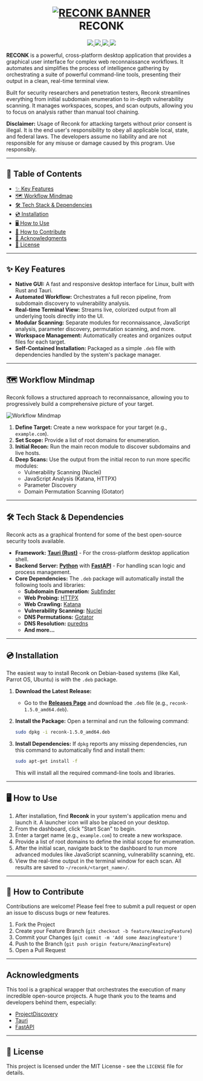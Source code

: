<h1 align="center">
  <br>
  <a href="https://github.com/nkbeast/reconk"><img src="https://raw.githubusercontent.com/nkbeast/reconk/main/assets/banner.png" alt="RECONK BANNER"></a>
  <br>
  RECONK
  <br>
</h1>

<p align="center">
  <a href="https://github.com/nkbeast/reconk/releases/latest">
    <img src="https://img.shields.io/github/v/release/nkbeast/reconk?display_name=tag&color=green">
  </a>
  <a href="https://opensource.org/licenses/MIT">
     <img src="https://img.shields.io/badge/License-MIT-yellow.svg">
  </a>
  <a href="https://github.com/nkbeast/reconk/issues">
    <img src="https://img.shields.io/github/issues/nkbeast/reconk.svg">
  </a>
  <a href="https://discord.gg/your-discord-invite">
    <img src="https://img.shields.io/discord/1048623782912340038.svg?logo=discord&label=discord">
  </a>
</p>

**RECONK** is a powerful, cross-platform desktop application that provides a graphical user interface for complex web reconnaissance workflows. It automates and simplifies the process of intelligence gathering by orchestrating a suite of powerful command-line tools, presenting their output in a clean, real-time terminal view.

Built for security researchers and penetration testers, Reconk streamlines everything from initial subdomain enumeration to in-depth vulnerability scanning. It manages workspaces, scopes, and scan outputs, allowing you to focus on analysis rather than manual tool chaining.

**Disclaimer:** Usage of Reconk for attacking targets without prior consent is illegal. It is the end user's responsibility to obey all applicable local, state, and federal laws. The developers assume no liability and are not responsible for any misuse or damage caused by this program. Use responsibly.

---

## 📔 Table of Contents
- [✨ Key Features](#-key-features)
- [🗺️ Workflow Mindmap](#️-workflow-mindmap)
- [🛠️ Tech Stack & Dependencies](#️-tech-stack--dependencies)
- [💿 Installation](#-installation)
- [🖥️ How to Use](#️-how-to-use)
- [🤝 How to Contribute](#-how-to-contribute)
- [🙏 Acknowledgments](#-acknowledgments)
- [📜 License](#-license)

---

## ✨ Key Features

* **Native GUI:** A fast and responsive desktop interface for Linux, built with Rust and Tauri.
* **Automated Workflow:** Orchestrates a full recon pipeline, from subdomain discovery to vulnerability analysis.
* **Real-time Terminal View:** Streams live, colorized output from all underlying tools directly into the UI.
* **Modular Scanning:** Separate modules for reconnaissance, JavaScript analysis, parameter discovery, permutation scanning, and more.
* **Workspace Management:** Automatically creates and organizes output files for each target.
* **Self-Contained Installation:** Packaged as a simple `.deb` file with dependencies handled by the system's package manager.

---

## 🗺️ Workflow Mindmap

Reconk follows a structured approach to reconnaissance, allowing you to progressively build a comprehensive picture of your target.

![Workflow Mindmap](https://raw.githubusercontent.com/nkbeast/reconk/main/assets/workflow.png)

1.  **Define Target:** Create a new workspace for your target (e.g., `example.com`).
2.  **Set Scope:** Provide a list of root domains for enumeration.
3.  **Initial Recon:** Run the main recon module to discover subdomains and live hosts.
4.  **Deep Scans:** Use the output from the initial recon to run more specific modules:
    * Vulnerability Scanning (Nuclei)
    * JavaScript Analysis (Katana, HTTPX)
    * Parameter Discovery
    * Domain Permutation Scanning (Gotator)

---

## 🛠️ Tech Stack & Dependencies

Reconk acts as a graphical frontend for some of the best open-source security tools available.

* **Framework:** [**Tauri (Rust)**](https://tauri.app/) - For the cross-platform desktop application shell.
* **Backend Server:** [**Python**](https://www.python.org/) with [**FastAPI**](https://fastapi.tiangolo.com/) - For handling scan logic and process management.
* **Core Dependencies:** The `.deb` package will automatically install the following tools and libraries:
    * **Subdomain Enumeration:** [Subfinder](https://github.com/projectdiscovery/subfinder)
    * **Web Probing:** [HTTPX](https://github.com/projectdiscovery/httpx)
    * **Web Crawling:** [Katana](https://github.com/projectdiscovery/katana)
    * **Vulnerability Scanning:** [Nuclei](https://github.com/projectdiscovery/nuclei)
    * **DNS Permutations:** [Gotator](https://github.com/Josue87/gotator)
    * **DNS Resolution:** [puredns](https://github.com/d3mondev/puredns)
    * **And more...**

---

## 💿 Installation

The easiest way to install Reconk on Debian-based systems (like Kali, Parrot OS, Ubuntu) is with the `.deb` package.

1.  **Download the Latest Release:**
    * Go to the [**Releases Page**](https://github.com/nkbeast/reconk/releases/latest) and download the `.deb` file (e.g., `reconk-1.5.0_amd64.deb`).

2.  **Install the Package:**
    Open a terminal and run the following command:
    ```bash
    sudo dpkg -i reconk-1.5.0_amd64.deb
    ```

3.  **Install Dependencies:**
    If `dpkg` reports any missing dependencies, run this command to automatically find and install them:
    ```bash
    sudo apt-get install -f
    ```
    This will install all the required command-line tools and libraries.

---

## 🖥️ How to Use

1.  After installation, find **Reconk** in your system's application menu and launch it. A launcher icon will also be placed on your desktop.
2.  From the dashboard, click "Start Scan" to begin.
3.  Enter a target name (e.g., `example.com`) to create a new workspace.
4.  Provide a list of root domains to define the initial scope for enumeration.
5.  After the initial scan, navigate back to the dashboard to run more advanced modules like JavaScript scanning, vulnerability scanning, etc.
6.  View the real-time output in the terminal window for each scan. All results are saved to `~/reconk/<target_name>/`.

---


## 🤝 How to Contribute

Contributions are welcome! Please feel free to submit a pull request or open an issue to discuss bugs or new features.

1.  Fork the Project
2.  Create your Feature Branch (`git checkout -b feature/AmazingFeature`)
3.  Commit your Changes (`git commit -m 'Add some AmazingFeature'`)
4.  Push to the Branch (`git push origin feature/AmazingFeature`)
5.  Open a Pull Request

---

## Acknowledgments

This tool is a graphical wrapper that orchestrates the execution of many incredible open-source projects. A huge thank you to the teams and developers behind them, especially:

* [ProjectDiscovery](https://projectdiscovery.io/)
* [Tauri](https://tauri.app/)
* [FastAPI](https://fastapi.tiangolo.com/)

---

## 📜 License

This project is licensed under the MIT License - see the `LICENSE` file for details.
